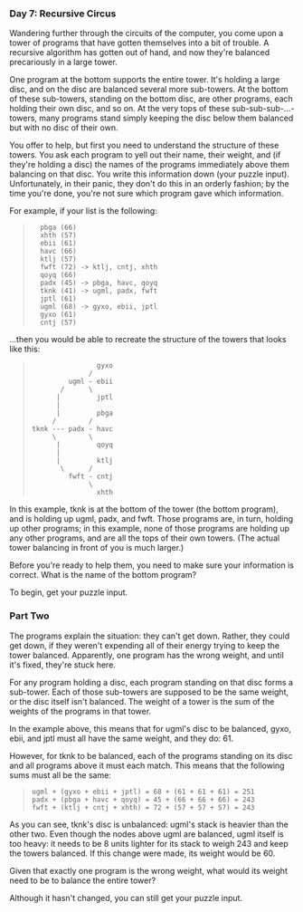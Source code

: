 ### Day 7: Recursive Circus ###
Wandering further through the circuits of the computer, you come upon a tower of programs that have gotten themselves into a bit of trouble. A recursive algorithm has gotten out of hand, and now they're balanced precariously in a large tower.

One program at the bottom supports the entire tower. It's holding a large disc, and on the disc are balanced several more sub-towers. At the bottom of these sub-towers, standing on the bottom disc, are other programs, each holding their own disc, and so on. At the very tops of these sub-sub-sub-...-towers, many programs stand simply keeping the disc below them balanced but with no disc of their own.

You offer to help, but first you need to understand the structure of these towers. You ask each program to yell out their name, their weight, and (if they're holding a disc) the names of the programs immediately above them balancing on that disc. You write this information down (your puzzle input). Unfortunately, in their panic, they don't do this in an orderly fashion; by the time you're done, you're not sure which program gave which information.

For example, if your list is the following:

>       pbga (66)
>       xhth (57)
>       ebii (61)
>       havc (66)
>       ktlj (57)
>       fwft (72) -> ktlj, cntj, xhth
>       qoyq (66)
>       padx (45) -> pbga, havc, qoyq
>       tknk (41) -> ugml, padx, fwft
>       jptl (61)
>       ugml (68) -> gyxo, ebii, jptl
>       gyxo (61)
>       cntj (57)

...then you would be able to recreate the structure of the towers that looks like this:

>                     gyxo
>                   /
>              ugml - ebii
>            /      \
>           |         jptl
>           |
>           |         pbga
>          /        /
>     tknk --- padx - havc
>          \        \
>           |         qoyq
>           |
>           |         ktlj
>            \      /
>              fwft - cntj
>                   \
>                     xhth
In this example, tknk is at the bottom of the tower (the bottom program), and is holding up ugml, padx, and fwft. Those programs are, in turn, holding up other programs; in this example, none of those programs are holding up any other programs, and are all the tops of their own towers. (The actual tower balancing in front of you is much larger.)

Before you're ready to help them, you need to make sure your information is correct. What is the name of the bottom program?

To begin, get your puzzle input.

### Part Two ###
The programs explain the situation: they can't get down. Rather, they could get down, if they weren't expending all of their energy trying to keep the tower balanced. Apparently, one program has the wrong weight, and until it's fixed, they're stuck here.

For any program holding a disc, each program standing on that disc forms a sub-tower. Each of those sub-towers are supposed to be the same weight, or the disc itself isn't balanced. The weight of a tower is the sum of the weights of the programs in that tower.

In the example above, this means that for ugml's disc to be balanced, gyxo, ebii, and jptl must all have the same weight, and they do: 61.

However, for tknk to be balanced, each of the programs standing on its disc and all programs above it must each match. This means that the following sums must all be the same:

>     ugml + (gyxo + ebii + jptl) = 68 + (61 + 61 + 61) = 251
>     padx + (pbga + havc + qoyq) = 45 + (66 + 66 + 66) = 243
>     fwft + (ktlj + cntj + xhth) = 72 + (57 + 57 + 57) = 243

As you can see, tknk's disc is unbalanced: ugml's stack is heavier than the other two. Even though the nodes above ugml are balanced, ugml itself is too heavy: it needs to be 8 units lighter for its stack to weigh 243 and keep the towers balanced. If this change were made, its weight would be 60.

Given that exactly one program is the wrong weight, what would its weight need to be to balance the entire tower?

Although it hasn't changed, you can still get your puzzle input.